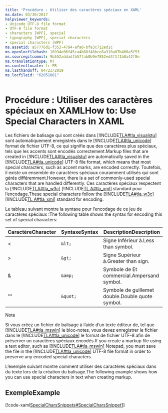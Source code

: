 ```yaml
---
title: 'Procédure : Utiliser des caractères spéciaux en XAML'
ms.date: 03/30/2017
helpviewer_keywords:
- Unicode UTF-8 file format
- UTF-8 file format
- characters [WPF], special
- typography [WPF], special characters
- special characters [WPF]
ms.assetid: a57776d1-f353-4794-afa0-bfa3c712ed1c
ms.openlocfilehash: 18934e06f45ca4b88f48bce8a310a07b460a5f53
ms.sourcegitcommit: 9b552addadfb57fab0b9e7852ed4f1f1b8a42f8e
ms.translationtype: MT
ms.contentlocale: fr-FR
ms.lasthandoff: 04/23/2019
ms.locfileid: "62051081"
---
```

# <a name="how-to-use-special-characters-in-xaml"></a><span data-ttu-id="e6f83-102">Procédure : Utiliser des caractères spéciaux en XAML</span><span class="sxs-lookup"><span data-stu-id="e6f83-102">How to: Use Special Characters in XAML</span></span>
<span data-ttu-id="e6f83-103">Les fichiers de balisage qui sont créés dans [!INCLUDE[TLA#tla_visualstu](../../../../includes/tlasharptla-visualstu-md.md)] sont automatiquement enregistrés dans le [!INCLUDE[TLA#tla_unicode](../../../../includes/tlasharptla-unicode-md.md)] format de fichier UTF-8, ce qui signifie que des caractères plus spéciaux, tels que les accents sont encodés correctement.</span><span class="sxs-lookup"><span data-stu-id="e6f83-103">Markup files that are created in [!INCLUDE[TLA#tla_visualstu](../../../../includes/tlasharptla-visualstu-md.md)] are automatically saved in the [!INCLUDE[TLA#tla_unicode](../../../../includes/tlasharptla-unicode-md.md)] UTF-8 file format, which means that most special characters, such as accent marks, are encoded correctly.</span></span> <span data-ttu-id="e6f83-104">Toutefois, il existe un ensemble de caractères spéciaux couramment utilisés qui sont gérés différemment.</span><span class="sxs-lookup"><span data-stu-id="e6f83-104">However, there is a set of commonly-used special characters that are handled differently.</span></span> <span data-ttu-id="e6f83-105">Ces caractères spéciaux respectent la [!INCLUDE[TLA#tla_w3c](../../../../includes/tlasharptla-w3c-md.md)] [!INCLUDE[TL A#tla_xml](../../../../includes/tlasharptla-xml-md.md)] standard pour l’encodage.</span><span class="sxs-lookup"><span data-stu-id="e6f83-105">These special characters follow the [!INCLUDE[TLA#tla_w3c](../../../../includes/tlasharptla-w3c-md.md)] [!INCLUDE[TL A#tla_xml](../../../../includes/tlasharptla-xml-md.md)] standard for encoding.</span></span>  
  
 <span data-ttu-id="e6f83-106">Le tableau suivant montre la syntaxe pour l’encodage de ce jeu de caractères spéciaux :</span><span class="sxs-lookup"><span data-stu-id="e6f83-106">The following table shows the syntax for encoding this set of special characters:</span></span>  
  
|<span data-ttu-id="e6f83-107">Caractère</span><span class="sxs-lookup"><span data-stu-id="e6f83-107">Character</span></span>|<span data-ttu-id="e6f83-108">Syntaxe</span><span class="sxs-lookup"><span data-stu-id="e6f83-108">Syntax</span></span>|<span data-ttu-id="e6f83-109">Description</span><span class="sxs-lookup"><span data-stu-id="e6f83-109">Description</span></span>|  
|---------------|------------|-----------------|  
|<|`&lt;`|<span data-ttu-id="e6f83-110">Signe Inférieur à.</span><span class="sxs-lookup"><span data-stu-id="e6f83-110">Less than symbol.</span></span>|  
|>|`&gt;`|<span data-ttu-id="e6f83-111">Signe Supérieur à.</span><span class="sxs-lookup"><span data-stu-id="e6f83-111">Greater than sign.</span></span>|  
|&|`&amp;`|<span data-ttu-id="e6f83-112">Symbole de Et commercial.</span><span class="sxs-lookup"><span data-stu-id="e6f83-112">Ampersand symbol.</span></span>|  
|<span data-ttu-id="e6f83-113">"</span><span class="sxs-lookup"><span data-stu-id="e6f83-113">"</span></span>|`&quot;`|<span data-ttu-id="e6f83-114">Symbole de guillemet double.</span><span class="sxs-lookup"><span data-stu-id="e6f83-114">Double quote symbol.</span></span>|  
  
> [!NOTE]
>  <span data-ttu-id="e6f83-115">Si vous créez un fichier de balisage à l’aide d’un texte éditeur de, tel que [!INCLUDE[TLA#tla_mswin](../../../../includes/tlasharptla-mswin-md.md)] le bloc-notes, vous devez enregistrer le fichier dans le [!INCLUDE[TLA#tla_unicode](../../../../includes/tlasharptla-unicode-md.md)] le format de fichier UTF-8 afin de préserver un caractères spéciaux encodés.</span><span class="sxs-lookup"><span data-stu-id="e6f83-115">If you create a markup file using a text editor, such as [!INCLUDE[TLA#tla_mswin](../../../../includes/tlasharptla-mswin-md.md)] Notepad, you must save the file in the [!INCLUDE[TLA#tla_unicode](../../../../includes/tlasharptla-unicode-md.md)] UTF-8 file format in order to preserve any encoded special characters.</span></span>  
  
 <span data-ttu-id="e6f83-116">L’exemple suivant montre comment utiliser des caractères spéciaux dans du texte lors de la création du balisage.</span><span class="sxs-lookup"><span data-stu-id="e6f83-116">The following example shows how you can use special characters in text when creating markup.</span></span>  
  
## <a name="example"></a><span data-ttu-id="e6f83-117">Exemple</span><span class="sxs-lookup"><span data-stu-id="e6f83-117">Example</span></span>  
 [!code-xaml[SpecialCharsSnippets#SpecialCharsSnippet1](~/samples/snippets/csharp/VS_Snippets_Wpf/SpecialCharsSnippets/CS/Window1.xaml#specialcharssnippet1)]
